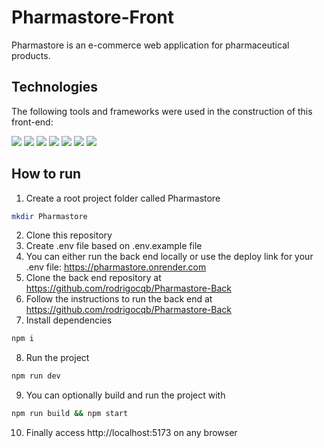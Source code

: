 # Pharmastore-Front
Pharmastore is an e-commerce web application for pharmaceutical products.

## Technologies
The following tools and frameworks were used in the construction of this front-end:
<p>
  <img src="https://img.shields.io/badge/react-%2320232a.svg?style=for-the-badge&logo=react&logoColor=%2361DAFB" />
  <img src="https://img.shields.io/badge/typescript-%23007ACC.svg?style=for-the-badge&logo=typescript&logoColor=white" />
  <img src="https://img.shields.io/badge/React_Router-CA4245?style=for-the-badge&logo=react-router&logoColor=white" />
  <img src="https://img.shields.io/badge/-React%20Query-FF4154?style=for-the-badge&logo=react%20query&logoColor=white" />
  <img src="https://img.shields.io/badge/styled--components-DB7093?style=for-the-badge&logo=styled-components&logoColor=white" />
  <img src="https://img.shields.io/badge/vite-%23646CFF.svg?style=for-the-badge&logo=vite&logoColor=white" />
  <img src="https://img.shields.io/badge/ESLint-4B3263?style=for-the-badge&logo=eslint&logoColor=white" />
</p>

## How to run
1. Create a root project folder called Pharmastore
```bash
mkdir Pharmastore
```
2. Clone this repository
3. Create .env file based on .env.example file
4. You can either run the back end locally or use the deploy link for your .env file: https://pharmastore.onrender.com
5. Clone the back end repository at https://github.com/rodrigocqb/Pharmastore-Back
6. Follow the instructions to run the back end at https://github.com/rodrigocqb/Pharmastore-Back
7. Install dependencies
```bash
npm i
```
8. Run the project
```bash
npm run dev
```
9. You can optionally build and run the project with
```bash
npm run build && npm start
```
10. Finally access http://localhost:5173 on any browser
